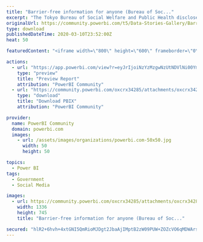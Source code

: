```yaml
---
title: "Barrier-free information for anyone (Bureau of Soc..."
excerpt: "The Tokyo Bureau of Social Welfare and Public Health discloses the location of restrooms and other barrier-free conditions as one of the ways to"
originalUrl: https://community.powerbi.com/t5/Data-Stories-Gallery/Barrier-free-information-for-anyone-Bureau-of-Social-Welfare-and/m-p/968214
type: download
publishedDateTime: 2020-03-10T23:52:00Z
heat: 50

featuredContent: "<iframe width=\"800\" height=\"600\" frameborder=\"0\" src=\"https://app.powerbi.com/view?r=eyJrIjoiNzYzMzgwNzUtNDVlNi00YmI4LWEyYWEtNDIzMmQyYjQ2OWU2IiwidCI6ImU2YjBhNTdiLWJkYTctNDA5YS1iYjVlLWI4YWYzMTE0Y2JhMCIsImMiOjEwfQ%3D%3D\"></iframe>"

actions:
  - url: "https://app.powerbi.com/view?r=eyJrIjoiNzYzMzgwNzUtNDVlNi00YmI4LWEyYWEtNDIzMmQyYjQ2OWU2IiwidCI6ImU2YjBhNTdiLWJkYTctNDA5YS1iYjVlLWI4YWYzMTE0Y2JhMCIsImMiOjEwfQ%3D%3D"
    type: "preview"
    title: "Preview Report"
    attribution: "PowerBI Community"
  - url: "https://community.powerbi.com/oxcrx34285/attachments/oxcrx34285/DataStoriesGallery/3426/3/%E3%81%A0%E3%82%8C%E3%81%A7%E3%82%82%E3%83%88%E3%82%A4%E3%83%AC%E3%81%AE%E3%83%90%E3%83%AA%E3%82%A2%E3%83%95%E3%83%AA%E3%83%BC%E6%83%85%E5%A0%B1.pbix"
    type: "download"
    title: "Download PBIX"
    attribution: "PowerBI Community"

provider:
  name: PowerBI Community
  domain: powerbi.com
  images:
    - url: /assets/images/organizations/powerbi.com-50x50.jpg
      width: 50
      height: 50

topics:
  - Power BI
tags:
  - Government
  - Social Media

images:
  - url: https://community.powerbi.com/oxcrx34285/attachments/oxcrx34285/DataStoriesGallery/3426/1/%E3%81%A0%E3%82%8C%E3%81%A7%E3%82%82%E3%83%88%E3%82%A4%E3%83%AC%E3%81%AE%E3%83%90%E3%83%AA%E3%82%A2%E3%83%95%E3%83%AA%E3%83%BC%E3%83%88%E3%82%A4%E3%83%AC%E6%83%85%E5%A0%B1.png
    width: 1336
    height: 745
    title: "Barrier-free information for anyone (Bureau of Soc..."

secured: "hlR2+6hvh+4xtGNI5QmRioMJDgt2JbaAjIMptB2zW09PUW+ZOZcVO6qMDWArshPgloxKhTIyhEKjeC8oU41Dxh36WvfIECxIZO4pyWHB7nzRiCBDM4UVIFKornbGvS/+JPBrIV3oSkun+inVyPaUlKjNc31wNtgJ2mvAP9UDwbQikjXIzc3NY/H5SFmbijh3xhgKHkJ0fSc745NqtfK2mf8Zfe9JJdrV6tNFHzrNDvsZUqz1J/nqyJlNECXGAv4GBL/pbvKTdH/5kEIMB8mgiGSPurvY7pluBLhTQIExcqXwcGb6BEA52zfgilmg3f/lmYQcIHnko9AAtjNd2C+0xzdtSpeH/Jq2PzlLS81JSGIVs1eL3VZE5t+rBIP7xhht2T7vVtdzB4N+4/zPoqkNYQ==;MU8uHVrRl5qgl3JeBJ8BLg=="
---
```


